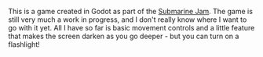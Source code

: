 This is a game created in Godot as part of the [Submarine
Jam](https://itch.io/jam/submarine-jam). The game is still very much a work in
progress, and I don't really know where I want to go with it yet. All I have so
far is basic movement controls and a little feature that makes the screen darken
as you go deeper - but you can turn on a flashlight!

